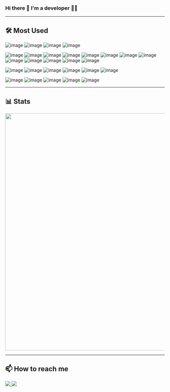 ### Hi there 👋 I'm a developer 🧑‍💻

---

## 🛠 Most Used

![image](https://img.shields.io/badge/languages:-096B68?style=for-the-badge)
![image](https://img.shields.io/badge/javascript-183B4E?logo=javascript&style=for-the-badge)
![image](https://img.shields.io/badge/typescript-183B4E?logo=typescript&style=for-the-badge)
![image](https://img.shields.io/badge/go-183B4E?logo=go&style=for-the-badge)

![image](https://img.shields.io/badge/frameworks%20&%20libraries:-096B68?style=for-the-badge)
![image](https://img.shields.io/badge/svelte-183B4E?logo=svelte&style=for-the-badge)
![image](https://img.shields.io/badge/react-183B4E?logo=react&style=for-the-badge)
![image](https://img.shields.io/badge/react%20native-183B4E?logo=react&style=for-the-badge)
![image](https://img.shields.io/badge/electron-183B4E?logo=electron&style=for-the-badge)
![image](https://img.shields.io/badge/webcomponents-183B4E?logo=webcomponentsdotorg&style=for-the-badge)
![image](https://img.shields.io/badge/next.js-183B4E?logo=next.js&style=for-the-badge)
![image](https://img.shields.io/badge/remix-183B4E?logo=remix&style=for-the-badge)
![image](https://img.shields.io/badge/vite-183B4E?logo=vite&style=for-the-badge)
![image](https://img.shields.io/badge/tailwind%20css-183B4E?logo=tailwindcss&style=for-the-badge)
![image](https://img.shields.io/badge/react%20hook%20form-183B4E?logo=reacthookform&style=for-the-badge)
![image](https://img.shields.io/badge/vue-183B4E?logo=vue.js&style=for-the-badge)
![image](https://img.shields.io/badge/others...-27548A?style=for-the-badge)

![image](https://img.shields.io/badge/tools:-096B68?style=for-the-badge)
![image](https://img.shields.io/badge/git-183B4E?logo=git&style=for-the-badge)
![image](https://img.shields.io/badge/docker-183B4E?logo=docker&style=for-the-badge)
![image](https://img.shields.io/badge/figma-183B4E?logo=figma&style=for-the-badge)
![image](https://img.shields.io/badge/canva-183B4E?logo=canva&style=for-the-badge)
![image](https://img.shields.io/badge/iterm2-183B4E?logo=iterm2&style=for-the-badge)

![image](https://img.shields.io/badge/others:-096B68?style=for-the-badge)
![image](https://img.shields.io/badge/github-183B4E?logo=github&style=for-the-badge)
![image](https://img.shields.io/badge/cloudflare-183B4E?logo=cloudflare&style=for-the-badge)
![image](https://img.shields.io/badge/vercel-183B4E?logo=vercel&style=for-the-badge)
![image](https://img.shields.io/badge/google%20cloud-183B4E?logo=googlecloud&style=for-the-badge)

---

## 📊 Stats

<div align='center'>
  <img src="https://github-profile-summary-cards.vercel.app/api/cards/profile-details?username=6thpath&theme=default" width="750">
</div>

---

## 📫 How to reach me

<a href="mailto:tienphat1501@gmail.com" target="_blank">
  <img src="https://img.shields.io/badge/email-183B4E?logo=gmail&style=for-the-badge" />
</a>
<a href="https://linkedin.com/in/phatmai" target="_blank">
  <img src="https://img.shields.io/badge/linkedin-183B4E?logo=linkedin&style=for-the-badge" />
</a>
